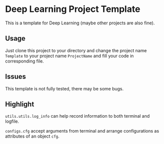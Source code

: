
# Deep Learning Project Template

This is a template for Deep Learning (maybe other projects are also fine).

## Usage

Just clone this project to your directory and change the project name `Template` to your project name `ProjectName` and fill your code in corresponding file. 

## Issues

This template is not fully tested, there may be some bugs. 

## Highlight

`utils.utils.log_info` can help record information to both terminal and logfile.

`configs.cfg` accept arguments from terminal and arrange configurations as attributes of an object `cfg`.
